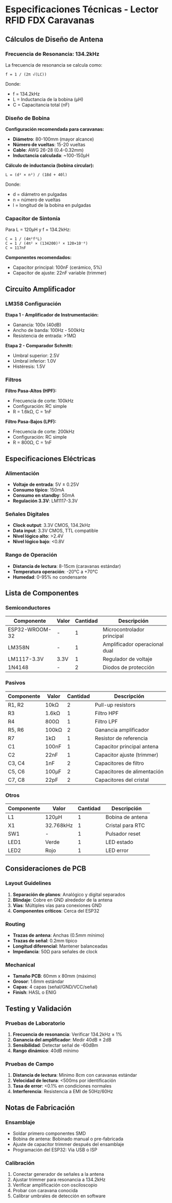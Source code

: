 # Especificaciones Técnicas - Lector RFID FDX Caravanas

## Cálculos de Diseño de Antena

### Frecuencia de Resonancia: 134.2kHz

La frecuencia de resonancia se calcula como:
```
f = 1 / (2π √(LC))
```

Donde:
- f = 134.2kHz
- L = Inductancia de la bobina (μH)
- C = Capacitancia total (nF)

### Diseño de Bobina

**Configuración recomendada para caravanas:**
- **Diámetro**: 80-100mm (mayor alcance)
- **Número de vueltas**: 15-20 vueltas
- **Cable**: AWG 26-28 (0.4-0.32mm)
- **Inductancia calculada**: ~100-150μH

**Cálculo de inductancia (bobina circular):**
```
L = (d² × n²) / (18d + 40l)
```
Donde:
- d = diámetro en pulgadas
- n = número de vueltas
- l = longitud de la bobina en pulgadas

### Capacitor de Sintonía

Para L = 120μH y f = 134.2kHz:
```
C = 1 / (4π²f²L)
C = 1 / (4π² × (134200)² × 120×10⁻⁶)
C ≈ 117nF
```

**Componentes recomendados:**
- Capacitor principal: 100nF (cerámico, 5%)
- Capacitor de ajuste: 22nF variable (trimmer)

## Circuito Amplificador

### LM358 Configuración

**Etapa 1 - Amplificador de Instrumentación:**
- Ganancia: 100x (40dB)
- Ancho de banda: 100Hz - 500kHz
- Resistencia de entrada: >1MΩ

**Etapa 2 - Comparador Schmitt:**
- Umbral superior: 2.5V
- Umbral inferior: 1.0V
- Histéresis: 1.5V

### Filtros

**Filtro Pasa-Altos (HPF):**
- Frecuencia de corte: 100kHz
- Configuración: RC simple
- R = 1.6kΩ, C = 1nF

**Filtro Pasa-Bajos (LPF):**
- Frecuencia de corte: 200kHz
- Configuración: RC simple
- R = 800Ω, C = 1nF

## Especificaciones Eléctricas

### Alimentación
- **Voltaje de entrada**: 5V ± 0.25V
- **Consumo típico**: 150mA
- **Consumo en standby**: 50mA
- **Regulación 3.3V**: LM1117-3.3V

### Señales Digitales
- **Clock output**: 3.3V CMOS, 134.2kHz
- **Data input**: 3.3V CMOS, TTL compatible
- **Nivel lógico alto**: >2.4V
- **Nivel lógico bajo**: <0.8V

### Rango de Operación
- **Distancia de lectura**: 8-15cm (caravanas estándar)
- **Temperatura operación**: -20°C a +70°C
- **Humedad**: 0-95% no condensante

## Lista de Componentes

### Semiconductores
| Componente | Valor | Cantidad | Descripción |
|------------|-------|----------|-------------|
| ESP32-WROOM-32 | - | 1 | Microcontrolador principal |
| LM358N | - | 1 | Amplificador operacional dual |
| LM1117-3.3V | 3.3V | 1 | Regulador de voltaje |
| 1N4148 | - | 2 | Diodos de protección |

### Pasivos
| Componente | Valor | Cantidad | Descripción |
|------------|-------|----------|-------------|
| R1, R2 | 10kΩ | 2 | Pull-up resistors |
| R3 | 1.6kΩ | 1 | Filtro HPF |
| R4 | 800Ω | 1 | Filtro LPF |
| R5, R6 | 100kΩ | 2 | Ganancia amplificador |
| R7 | 1kΩ | 1 | Resistor de referencia |
| C1 | 100nF | 1 | Capacitor principal antena |
| C2 | 22nF | 1 | Capacitor ajuste (trimmer) |
| C3, C4 | 1nF | 2 | Capacitores de filtro |
| C5, C6 | 100μF | 2 | Capacitores de alimentación |
| C7, C8 | 22pF | 2 | Capacitores del cristal |

### Otros
| Componente | Valor | Cantidad | Descripción |
|------------|-------|----------|-------------|
| L1 | 120μH | 1 | Bobina de antena |
| X1 | 32.768kHz | 1 | Cristal para RTC |
| SW1 | - | 1 | Pulsador reset |
| LED1 | Verde | 1 | LED estado |
| LED2 | Rojo | 1 | LED error |

## Consideraciones de PCB

### Layout Guidelines
1. **Separación de planos**: Analógico y digital separados
2. **Blindaje**: Cobre en GND alrededor de la antena
3. **Vías**: Múltiples vías para conexiones GND
4. **Componentes críticos**: Cerca del ESP32

### Routing
- **Trazas de antena**: Anchas (0.5mm mínimo)
- **Trazas de señal**: 0.2mm típico
- **Longitud diferencial**: Mantener balanceadas
- **Impedancia**: 50Ω para señales de clock

### Mechanical
- **Tamaño PCB**: 60mm x 80mm (máximo)
- **Grosor**: 1.6mm estándar
- **Capas**: 4 capas (señal/GND/VCC/señal)
- **Finish**: HASL o ENIG

## Testing y Validación

### Pruebas de Laboratorio
1. **Frecuencia de resonancia**: Verificar 134.2kHz ± 1%
2. **Ganancia del amplificador**: Medir 40dB ± 2dB
3. **Sensibilidad**: Detectar señal de -60dBm
4. **Rango dinámico**: 40dB mínimo

### Pruebas de Campo
1. **Distancia de lectura**: Mínimo 8cm con caravanas estándar
2. **Velocidad de lectura**: <500ms por identificación
3. **Tasa de error**: <0.1% en condiciones normales
4. **Interferencia**: Resistencia a EMI de 50Hz/60Hz

## Notas de Fabricación

### Ensamblaje
- Soldar primero componentes SMD
- Bobina de antena: Bobinado manual o pre-fabricada
- Ajuste de capacitor trimmer después del ensamblaje
- Programación del ESP32: Via USB o ISP

### Calibración
1. Conectar generador de señales a la antena
2. Ajustar trimmer para resonancia a 134.2kHz
3. Verificar amplificación con osciloscopio
4. Probar con caravana conocida
5. Calibrar umbrales de detección en software
